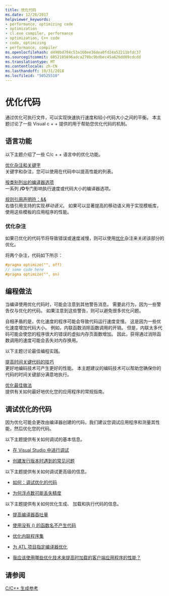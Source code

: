 ```yaml
---
title: 优化代码
ms.date: 12/28/2017
helpviewer_keywords:
- performance, optimizing code
- optimization
- cl.exe compiler, performance
- optimization, C++ code
- code, optimizing
- performance, compiler
ms.openlocfilehash: d490bd704c53a160ee36dea0fd24a52211bfdc37
ms.sourcegitcommit: 6052185696adca270bc9bdbec45a626dd89cdcdd
ms.translationtype: MT
ms.contentlocale: zh-CN
ms.lasthandoff: 10/31/2018
ms.locfileid: "50525510"
---
```

# <a name="optimizing-your-code"></a>优化代码

通过优化可执行文件，可以实现快速执行速度和较小代码大小之间的平衡。 本主题讨论了一些 Visual c + + 提供的用于帮助您优化代码的机制。

## <a name="language-features"></a>语言功能

以下主题介绍了一些 C/c + + 语言中的优化功能。

[优化杂注和关键字](../../build/reference/optimization-pragmas-and-keywords.md)<br/>
关键字和杂注，您可以使用在代码中以提高性能的列表。

[按类别列出的编译器选项](../../build/reference/compiler-options-listed-by-category.md)<br/>
一系列 **/O**专门影响执行速度或代码大小的编译器选项。

[规则引用声明符：&&](../../cpp/rvalue-reference-declarator-amp-amp.md)<br/>
右值引用支持的实现*移动语义*。 如果可以显著提高的移动语义用于实现模板库，使用这些模板的应用程序的性能。

### <a name="the-optimize-pragma"></a>优化杂注

如果已优化的代码节将导致错误或速度减慢，则可以使用[优化](../../preprocessor/optimize.md)杂注来关闭该部分的优化。

将两个杂注，代码如下所示：

```cpp
#pragma optimize("", off)
// some code here
#pragma optimize("", on)
```

## <a name="programming-practices"></a>编程做法

当编译使用优化代码时，可能会注意到其他警告消息。 需要此行为，因为一些警告仅与优化的代码。 如果注意到这些警告，则可以避免很多优化问题。

自相矛盾的是，优化速度的程序可能会导致代码运行速度变慢。 这是因为一些优化速度增加代码大小。 例如，内联函数消除函数调用的开销。 但是，内联太多代码可能会使您的程序很大的错误的虚拟内存页面数增加。 因此，获得通过消除函数调用的速度可能会丢失对内存换用。

以下主题讨论最佳编程实践。

[提高时间关键代码的技巧](../../build/reference/tips-for-improving-time-critical-code.md)<br/>
更好地编码技术可产生更好的性能。 本主题建议的编码技术可以帮助您确保你的代码的时间关键部分满意地执行。

[优化最佳做法](../../build/reference/optimization-best-practices.md)<br/>
提供有关如何最好地优化您的应用程序的常规指南。

## <a name="debugging-optimized-code"></a>调试优化的代码

因为优化可能会更改由编译器创建的代码，我们建议您调试应用程序和测量其性能，然后优化您的代码。

以下主题提供有关如何调试的基本信息。

- [在 Visual Studio 中进行调试](/visualstudio/debugger/debugging-in-visual-studio)

- [创建发行版本时遇到的常见问题](../../build/reference/common-problems-when-creating-a-release-build.md)

以下主题提供有关如何调试更高级的信息。

- [如何：调试优化的代码](/visualstudio/debugger/how-to-debug-optimized-code)

- [为何浮点数可能丢失精度](../../build/reference/why-floating-point-numbers-may-lose-precision.md)

以下主题提供有关如何优化生成、 加载和执行代码的信息。

- [提高编译器吞吐量](../../build/reference/improving-compiler-throughput.md)

- [使用没有 () 的函数名不产生代码](../../build/reference/using-function-name-without-parens-produces-no-code.md)

- [优化内联程序集](../../assembler/inline/optimizing-inline-assembly.md)

- [为 ATL 项目指定编译器优化](../../atl/reference/specifying-compiler-optimization-for-an-atl-project.md)

- [我应该使用哪些优化技术来提高时加载的客户端应用程序的性能？](../../build/dll-frequently-asked-questions.md#mfc_optimization)

## <a name="see-also"></a>请参阅

[C/C++ 生成参考](../../build/reference/c-cpp-building-reference.md)
